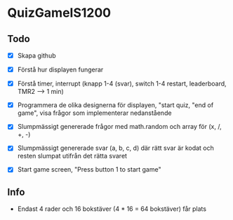 # QuizGameIS1200


## Todo

- [x] Skapa github
- [x] Förstå hur displayen fungerar
- [x] Förstå timer, interrupt (knapp 1-4 (svar), switch 1-4 restart, leaderboard, TMR2 --> 1 min)
- [x] Programmera de olika designerna för displayen, "start quiz, "end of game", visa frågor som implementerar nedanstående
- [x] Slumpmässigt genererade frågor med math.random och array för (x, /, +, -)
- [x] Slumpmässigt genererade svar (a, b, c, d) där rätt svar är kodat och resten slumpat utifrån det rätta svaret

- [x] Start game screen, "Press button 1 to start game"

## Info

* Endast 4 rader och 16 bokstäver (4 * 16 = 64 bokstäver) får plats